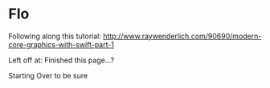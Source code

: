 # Flo

Following along this tutorial:
http://www.raywenderlich.com/90690/modern-core-graphics-with-swift-part-1

Left off at:  Finished this page...?

Starting Over to be sure


